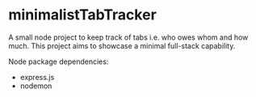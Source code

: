 # minimalistTabTracker
A small node project to keep track of tabs i.e. who owes whom and how much. This project aims to showcase a minimal full-stack capability.

Node package dependencies:
- express.js
- nodemon
